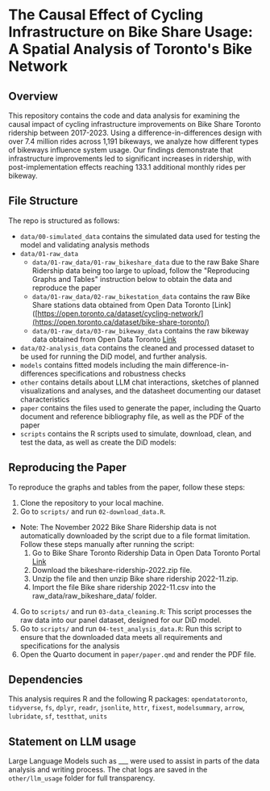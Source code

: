 # The Causal Effect of Cycling Infrastructure on Bike Share Usage: A Spatial Analysis of Toronto's Bike Network

## Overview
This repository contains the code and data analysis for examining the causal impact of cycling infrastructure improvements on Bike Share Toronto ridership between 2017-2023. Using a difference-in-differences design with over 7.4 million rides across 1,191 bikeways, we analyze how different types of bikeways influence system usage. Our findings demonstrate that infrastructure improvements led to significant increases in ridership, with post-implementation effects reaching 133.1 additional monthly rides per bikeway.

## File Structure

The repo is structured as follows:

- `data/00-simulated_data` contains the simulated data used for testing the model and validating analysis methods
- `data/01-raw_data`
  - `data/01-raw_data/01-raw_bikeshare_data` due to the raw Bake Share Ridership data being too large to upload, follow the "Reproducing Graphs and Tables" instruction below to obtain the data and reproduce the paper
  -   `data/01-raw_data/02-raw_bikestation_data` contains the raw Bike Share stations data obtained from Open Data Toronto [Link]([https://open.toronto.ca/dataset/cycling-network/](https://open.toronto.ca/dataset/bike-share-toronto/)
  -   `data/01-raw_data/03-raw_bikeway_data`  contains the raw bikeway data obtained from Open Data Toronto [Link](https://open.toronto.ca/dataset/cycling-network/)
-   `data/02-analysis_data` contains the cleaned and processed dataset to be used for running the DiD model, and further analysis.
-   `models` contains fitted models including the main difference-in-differences specifications and robustness checks
-   `other` contains details about LLM chat interactions, sketches of planned visualizations and analyses, and the datasheet documenting our dataset characteristics
-   `paper` contains the files used to generate the paper, including the Quarto document and reference bibliography file, as well as the PDF of the paper
-   `scripts` contains the R scripts used to simulate, download, clean, and test the data, as well as create the DiD models:

## Reproducing the Paper
To reproduce the graphs and tables from the paper, follow these steps:
1. Clone the repository to your local machine.
2. Go to `scripts/` and run `02-download_data.R`.
  - Note: The November 2022 Bike Share Ridership data is not automatically downloaded by the script due to a file format limitation. Follow these steps manually after running the script:
    1. Go to Bike Share Toronto Ridership Data in Open Data Toronto Portal [Link](https://open.toronto.ca/dataset/bike-share-toronto-ridership-data/)
    2. Download the bikeshare-ridership-2022.zip file.
    3. Unzip the file and then unzip Bike share ridership 2022-11.zip.
    4. Import the file Bike share ridership 2022-11.csv into the raw_data/raw_bikeshare_data/ folder.
4. Go to `scripts/` and run `03-data_cleaning.R`: This script processes the raw data into our panel dataset, designed for our DiD model.
5. Go to `scripts/` and run `04-test_analysis_data.R`: Run this script to ensure that the downloaded data meets all requirements and specifications for the analysis
6. Open the Quarto document in `paper/paper.qmd` and render the PDF file.

## Dependencies
This analysis requires R and the following R packages: `opendatatoronto`, `tidyverse`, `fs`, `dplyr`, `readr`, `jsonlite`, `httr`, `fixest`, `modelsummary`, `arrow`, `lubridate`, `sf`, `testthat`, `units`

## Statement on LLM usage
Large Language Models such as ___ were used to assist in parts of the data analysis and writing process. The chat logs are saved in the `other/llm_usage` folder for full transparency.

